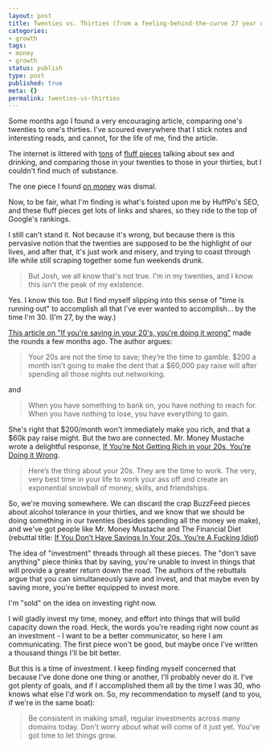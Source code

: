 ```yaml
---
layout: post
title: Twenties vs. Thirties (from a feeling-behind-the-curve 27 year old.)
categories:
- growth
tags:
- money
- growth
status: publish
type: post
published: true
meta: {}
permalink: twenties-vs-thirties
---
```


Some months ago I found a very encouraging article, comparing one's twenties to one's thirties. I've scoured everywhere that I stick notes and interesting reads, and cannot, for the life of me, find the article.

The internet is littered with [tons](https://thebolditalic.com/turning-30-described-in-charts-and-graphs-the-bold-italic-san-francisco-4aa5104b9ab0#.ppn5zux9p) of
[fluff pieces](http://www.huffingtonpost.com/jacqui-zadik/10-differences-between-our-20s-vs-our-30s_b_6276860.html) talking about sex and drinking, and comparing those in your twenties to those in your thirties, but I couldn't find much of substance.

The one piece I found [on money](http://thecooperreview.com/money-20s-vs-30s/) was dismal.

Now, to be fair, what I'm finding is what's foisted upon me by HuffPo's SEO, and these fluff pieces get lots of links and shares, so they ride to the top of Google's rankings.

I still can't stand it. Not because it's wrong, but because there is this pervasive notion that the twenties are supposed to be the highlight of our lives, and after that, it's just work and misery, and trying to coast through life while still scraping together some fun weekends drunk.

> But Josh, we all know that's not true. I'm in my twenties, and I know this isn't the peak of my existence.

Yes. I know this too. But I find myself slipping into this sense of "time is running out" to accomplish all that I've ever wanted to accomplish... by the time I'm 30. (I'm 27, by the way.)

[This article on "If you're saving in your 20's, you're doing it wrong"](http://elitedaily.com/life/savings-20s-something-wrong/1214445/) made the rounds a few months ago. The author argues:

>Your 20s are not the time to save; they’re the time to gamble. $200 a month isn't going to make the dent that a $60,000 pay raise will after spending all those nights out networking.

and

>When you have something to bank on, you have nothing to reach for. When you have nothing to lose, you have everything to gain.

She's right that $200/month won't immediately make you rich, and that a $60k pay raise might. But the two are connected. Mr. Money Mustache wrote a delightful response,
[If You’re Not Getting Rich in your 20s, You’re Doing it Wrong](http://www.mrmoneymustache.com/2015/09/29/if-youre-not-getting-rich-in-your-20s-youre-doing-it-wrong/).

>Here’s the thing about your 20s. They are the time to work. The very, very best time in your life to work your ass off and create an exponential snowball of money, skills, and friendships.

So, we're moving somewhere. We can discard the crap BuzzFeed pieces about alcohol tolerance in your thirties, and we know that we should be doing something in our twenties (besides spending all the money we make), and we've got people like Mr. Money Mustache and The Financial Diet (rebuttal title: [If You Don’t Have Savings In Your 20s, You’re A Fucking Idiot](http://thefinancialdiet.com/if-you-dont-have-savings-in-your-20s-youre-a-fucking-idiot/))

The idea of "investment" threads through all these pieces. The "don't save anything" piece thinks that by saving, you're unable to invest in things that will provide a greater return down the road. The authors of the rebuttals argue that you can simultaneously save and invest, and that maybe even by saving more, you're better equipped to invest more.

I'm "sold" on the idea on investing right now.

I will gladly invest my time, money, and effort into things that will build capacity down the road. Heck, the words you're reading right now count as an investment - I want to be a better communicator, so here I am communicating. The first piece won't be good, but maybe once I've written a thousand things I'll be bit better.

But this is a time of investment. I keep finding myself concerned that because I've done done one thing or another, I'll probably never do it. I've got plenty of goals, and if I accomplished them all by the time I was 30, who knows what else I'd work on. So, my recommendation to myself (and to you, if we're in the same boat):

>Be consistent in making small, regular investments across many domains today. Don't worry about what will come of it just yet. You've got time to let things grow.
